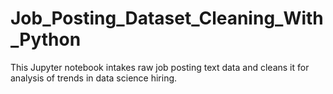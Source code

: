 # Job_Posting_Dataset_Cleaning_With_Python
This Jupyter notebook intakes raw job posting text data and cleans it for analysis of trends in data science hiring.
